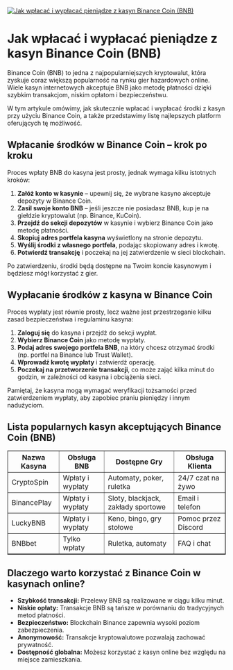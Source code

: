[![Jak wpłacać i wypłacać pieniądze z kasyn Binance Coin (BNB)](https://123-caf.pages.dev/gitsignup.png)](https://vrmoo.ru/Bt82HjjY)

<h1>Jak wpłacać i wypłacać pieniądze z kasyn Binance Coin (BNB)</h1> <p>Binance Coin (BNB) to jedna z najpopularniejszych kryptowalut, która zyskuje coraz większą popularność na rynku gier hazardowych online. Wiele kasyn internetowych akceptuje BNB jako metodę płatności dzięki szybkim transakcjom, niskim opłatom i bezpieczeństwu.</p> <p>W tym artykule omówimy, jak skutecznie wpłacać i wypłacać środki z kasyn przy użyciu Binance Coin, a także przedstawimy listę najlepszych platform oferujących tę możliwość.</p>  <h2>Wpłacanie środków w Binance Coin – krok po kroku</h2> <p>Proces wpłaty BNB do kasyna jest prosty, jednak wymaga kilku istotnych kroków:</p> <ol>   <li><strong>Załóż konto w kasynie</strong> – upewnij się, że wybrane kasyno akceptuje depozyty w Binance Coin.</li>   <li><strong>Zasil swoje konto BNB</strong> – jeśli jeszcze nie posiadasz BNB, kup je na giełdzie kryptowalut (np. Binance, KuCoin).</li>   <li><strong>Przejdź do sekcji depozytów</strong> w kasynie i wybierz Binance Coin jako metodę płatności.</li>   <li><strong>Skopiuj adres portfela kasyna</strong> wyświetlony na stronie depozytu.</li>   <li><strong>Wyślij środki z własnego portfela</strong>, podając skopiowany adres i kwotę.</li>   <li><strong>Potwierdź transakcję</strong> i poczekaj na jej zatwierdzenie w sieci blockchain.</li> </ol>  <p>Po zatwierdzeniu, środki będą dostępne na Twoim koncie kasynowym i będziesz mógł korzystać z gier.</p>  <h2>Wypłacanie środków z kasyna w Binance Coin</h2> <p>Proces wypłaty jest równie prosty, lecz ważne jest przestrzeganie kilku zasad bezpieczeństwa i regulaminu kasyna:</p> <ol>   <li><strong>Zaloguj się</strong> do kasyna i przejdź do sekcji wypłat.</li>   <li><strong>Wybierz Binance Coin</strong> jako metodę wypłaty.</li>   <li><strong>Podaj adres swojego portfela BNB</strong>, na który chcesz otrzymać środki (np. portfel na Binance lub Trust Wallet).</li>   <li><strong>Wprowadź kwotę wypłaty</strong> i zatwierdź operację.</li>   <li><strong>Poczekaj na przetworzenie transakcji</strong>, co może zająć kilka minut do godzin, w zależności od kasyna i obciążenia sieci.</li> </ol>  <p>Pamiętaj, że kasyna mogą wymagać weryfikacji tożsamości przed zatwierdzeniem wypłaty, aby zapobiec praniu pieniędzy i innym nadużyciom.</p>  <h2>Lista popularnych kasyn akceptujących Binance Coin (BNB)</h2> <table border="1" cellpadding="8" cellspacing="0">   <thead>     <tr>       <th>Nazwa Kasyna</th>       <th>Obsługa BNB</th>       <th>Dostępne Gry</th>       <th>Obsługa Klienta</th>     </tr>   </thead>   <tbody>     <tr>       <td>CryptoSpin</td>       <td>Wpłaty i wypłaty</td>       <td>Automaty, poker, ruletka</td>       <td>24/7 czat na żywo</td>     </tr>     <tr>       <td>BinancePlay</td>       <td>Wpłaty i wypłaty</td>       <td>Sloty, blackjack, zakłady sportowe</td>       <td>Email i telefon</td>     </tr>     <tr>       <td>LuckyBNB</td>       <td>Wpłaty i wypłaty</td>       <td>Keno, bingo, gry stołowe</td>       <td>Pomoc przez Discord</td>     </tr>     <tr>       <td>BNBbet</td>       <td>Tylko wpłaty</td>       <td>Ruletka, automaty</td>       <td>FAQ i chat</td>     </tr>   </tbody> </table>  <h2>Dlaczego warto korzystać z Binance Coin w kasynach online?</h2> <ul>   <li><strong>Szybkość transakcji:</strong> Przelewy BNB są realizowane w ciągu kilku minut.</li>   <li><strong>Niskie opłaty:</strong> Transakcje BNB są tańsze w porównaniu do tradycyjnych metod płatności.</li>   <li><strong>Bezpieczeństwo:</strong> Blockchain Binance zapewnia wysoki poziom zabezpieczenia.</li>   <li><strong>Anonymowość:</strong> Transakcje kryptowalutowe pozwalają zachować prywatność.</li>   <li><strong>Dostępność globalna:</strong> Możesz korzystać z kasyn online bez względu na miejsce zamieszkania.</li> </ul>